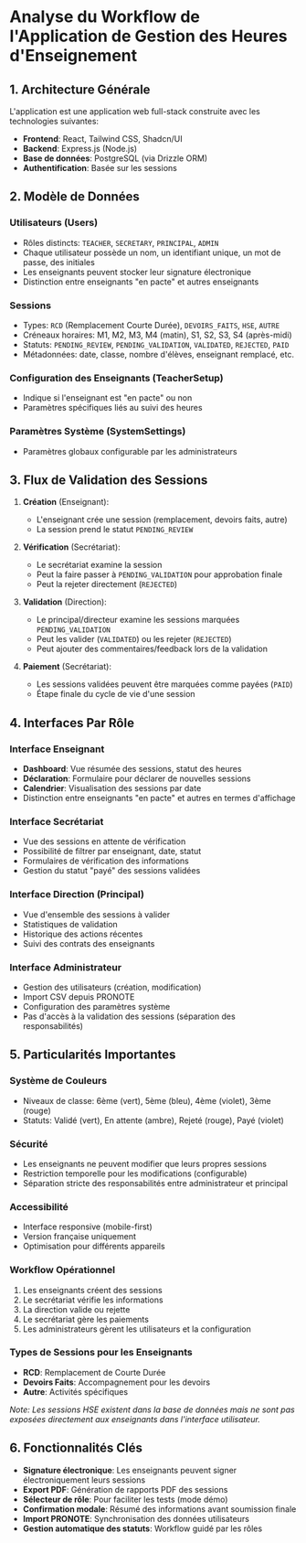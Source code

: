 # Analyse du Workflow de l'Application de Gestion des Heures d'Enseignement

## 1. Architecture Générale

L'application est une application web full-stack construite avec les technologies suivantes:
- **Frontend**: React, Tailwind CSS, Shadcn/UI
- **Backend**: Express.js (Node.js)
- **Base de données**: PostgreSQL (via Drizzle ORM)
- **Authentification**: Basée sur les sessions

## 2. Modèle de Données

### Utilisateurs (Users)
- Rôles distincts: `TEACHER`, `SECRETARY`, `PRINCIPAL`, `ADMIN`
- Chaque utilisateur possède un nom, un identifiant unique, un mot de passe, des initiales
- Les enseignants peuvent stocker leur signature électronique
- Distinction entre enseignants "en pacte" et autres enseignants

### Sessions
- Types: `RCD` (Remplacement Courte Durée), `DEVOIRS_FAITS`, `HSE`, `AUTRE`
- Créneaux horaires: M1, M2, M3, M4 (matin), S1, S2, S3, S4 (après-midi)
- Statuts: `PENDING_REVIEW`, `PENDING_VALIDATION`, `VALIDATED`, `REJECTED`, `PAID`
- Métadonnées: date, classe, nombre d'élèves, enseignant remplacé, etc.

### Configuration des Enseignants (TeacherSetup)
- Indique si l'enseignant est "en pacte" ou non
- Paramètres spécifiques liés au suivi des heures

### Paramètres Système (SystemSettings)
- Paramètres globaux configurable par les administrateurs

## 3. Flux de Validation des Sessions

1. **Création** (Enseignant):
   - L'enseignant crée une session (remplacement, devoirs faits, autre)
   - La session prend le statut `PENDING_REVIEW`

2. **Vérification** (Secrétariat):
   - Le secrétariat examine la session
   - Peut la faire passer à `PENDING_VALIDATION` pour approbation finale
   - Peut la rejeter directement (`REJECTED`)

3. **Validation** (Direction):
   - Le principal/directeur examine les sessions marquées `PENDING_VALIDATION`
   - Peut les valider (`VALIDATED`) ou les rejeter (`REJECTED`)
   - Peut ajouter des commentaires/feedback lors de la validation

4. **Paiement** (Secrétariat):
   - Les sessions validées peuvent être marquées comme payées (`PAID`)
   - Étape finale du cycle de vie d'une session

## 4. Interfaces Par Rôle

### Interface Enseignant
- **Dashboard**: Vue résumée des sessions, statut des heures
- **Déclaration**: Formulaire pour déclarer de nouvelles sessions
- **Calendrier**: Visualisation des sessions par date
- Distinction entre enseignants "en pacte" et autres en termes d'affichage

### Interface Secrétariat
- Vue des sessions en attente de vérification
- Possibilité de filtrer par enseignant, date, statut
- Formulaires de vérification des informations
- Gestion du statut "payé" des sessions validées

### Interface Direction (Principal)
- Vue d'ensemble des sessions à valider
- Statistiques de validation
- Historique des actions récentes
- Suivi des contrats des enseignants

### Interface Administrateur
- Gestion des utilisateurs (création, modification)
- Import CSV depuis PRONOTE
- Configuration des paramètres système
- Pas d'accès à la validation des sessions (séparation des responsabilités)

## 5. Particularités Importantes

### Système de Couleurs
- Niveaux de classe: 6ème (vert), 5ème (bleu), 4ème (violet), 3ème (rouge)
- Statuts: Validé (vert), En attente (ambre), Rejeté (rouge), Payé (violet)

### Sécurité
- Les enseignants ne peuvent modifier que leurs propres sessions
- Restriction temporelle pour les modifications (configurable)
- Séparation stricte des responsabilités entre administrateur et principal

### Accessibilité
- Interface responsive (mobile-first)
- Version française uniquement
- Optimisation pour différents appareils

### Workflow Opérationnel
1. Les enseignants créent des sessions
2. Le secrétariat vérifie les informations
3. La direction valide ou rejette
4. Le secrétariat gère les paiements
5. Les administrateurs gèrent les utilisateurs et la configuration

### Types de Sessions pour les Enseignants
- **RCD**: Remplacement de Courte Durée
- **Devoirs Faits**: Accompagnement pour les devoirs
- **Autre**: Activités spécifiques

*Note: Les sessions HSE existent dans la base de données mais ne sont pas exposées directement aux enseignants dans l'interface utilisateur.*

## 6. Fonctionnalités Clés

- **Signature électronique**: Les enseignants peuvent signer électroniquement leurs sessions
- **Export PDF**: Génération de rapports PDF des sessions
- **Sélecteur de rôle**: Pour faciliter les tests (mode démo)
- **Confirmation modale**: Résumé des informations avant soumission finale
- **Import PRONOTE**: Synchronisation des données utilisateurs
- **Gestion automatique des statuts**: Workflow guidé par les rôles